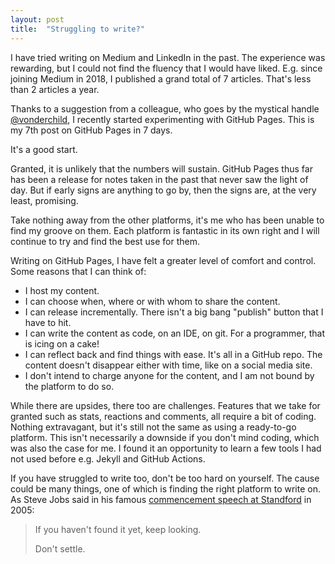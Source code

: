 ```yaml
---
layout: post
title:  "Struggling to write?"
---
```

I have tried writing on Medium and LinkedIn in the past.
The experience was rewarding, but I could not find the fluency that I would have liked.
E.g. since joining Medium in 2018,
I published a grand total of 7 articles.
That's less than 2 articles a year.

Thanks to a suggestion from a colleague, who goes by the mystical handle [@vonderchild](https://github.com/vonderchild), I recently started experimenting with GitHub Pages.
This is my 7th post on GitHub Pages in 7 days.

It's a good start.

Granted, it is unlikely that the numbers will sustain.
GitHub Pages thus far has been a release
for notes taken in the past that never saw the light of day.
But if early signs are anything to go by, then the signs are, 
at the very least, promising.

Take nothing away from the other platforms,
it's me who has been unable to find my groove on them.
Each platform is fantastic in its own right 
and I will continue to try and find the best use for them.

Writing on GitHub Pages, I have felt a greater level of comfort and control. Some reasons that I can think of:
- I host my content.
- I can choose when, where or with whom to share the content.
- I can release incrementally. There isn't a big bang "publish" button that I have to hit.
- I can write the content as code, on an IDE, on git. For a programmer, that is icing on a cake!
- I can reflect back and find things with ease. It's all in a GitHub repo. The content doesn't disappear either with time, like on a social media site.
- I don't intend to charge anyone for the content, and I am not bound by the platform to do so.

While there are upsides, there too are challenges.
Features that we take for granted
such as stats, reactions and comments, all require a bit of coding.
Nothing extravagant, but it's still not the same as using a ready-to-go platform.
This isn't necessarily a downside if you don't mind coding,
which was also the case for me.
I found it an opportunity to learn a few tools I had not used before
e.g. Jekyll and GitHub Actions.

If you have struggled to write too, don't be too hard on yourself.
The cause could be many things, one of which is finding the right platform to write on.
As Steve Jobs said in his famous [commencement speech at Standford](https://news.stanford.edu/2005/06/12/youve-got-find-love-jobs-says/) in 2005:

> If you haven't found it yet, keep looking.
>
> Don't settle.